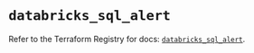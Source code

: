 # `databricks_sql_alert`

Refer to the Terraform Registry for docs: [`databricks_sql_alert`](https://registry.terraform.io/providers/databricks/databricks/1.40.0/docs/resources/sql_alert).
